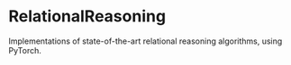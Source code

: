 # RelationalReasoning
Implementations of state-of-the-art relational reasoning algorithms, using PyTorch.
